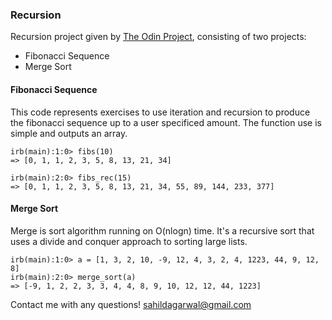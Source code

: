 ### Recursion

Recursion project given by [The Odin Project](http://www.theodinproject.com/ruby-programming/recursion), consisting of two projects:
* Fibonacci Sequence
* Merge Sort

#### Fibonacci Sequence

This code represents exercises to use iteration and recursion to produce the fibonacci sequence up to a user specificed amount. The function use is simple and outputs an array.

```
irb(main):1:0> fibs(10)
=> [0, 1, 1, 2, 3, 5, 8, 13, 21, 34]

irb(main):2:0> fibs_rec(15)
=> [0, 1, 1, 2, 3, 5, 8, 13, 21, 34, 55, 89, 144, 233, 377]
```

#### Merge Sort

Merge is sort algorithm running on O(nlogn) time. It's a recursive sort that uses a divide and conquer approach to sorting large lists.

```
irb(main):1:0> a = [1, 3, 2, 10, -9, 12, 4, 3, 2, 4, 1223, 44, 9, 12, 8]
irb(main):2:0> merge_sort(a)
=> [-9, 1, 2, 2, 3, 3, 4, 4, 8, 9, 10, 12, 12, 44, 1223]
```

Contact me with any questions!
sahildagarwal@gmail.com